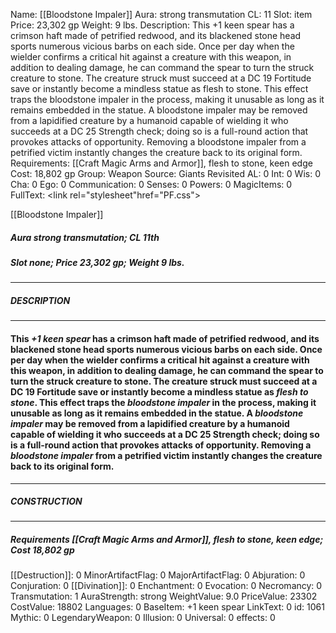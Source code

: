 Name: [[Bloodstone Impaler]]
Aura: strong transmutation
CL: 11
Slot: item
Price: 23,302 gp
Weight: 9 lbs.
Description: This +1 keen spear has a crimson haft made of petrified redwood, and its blackened stone head sports numerous vicious barbs on each side. Once per day when the wielder confirms a critical hit against a creature with this weapon, in addition to dealing damage, he can command the spear to turn the struck creature to stone. The creature struck must succeed at a DC 19 Fortitude save or instantly become a mindless statue as flesh to stone. This effect traps the bloodstone impaler in the process, making it unusable as long as it remains embedded in the statue. A bloodstone impaler may be removed from a lapidified creature by a humanoid capable of wielding it who succeeds at a DC 25 Strength check; doing so is a full-round action that provokes attacks of opportunity. Removing a bloodstone impaler from a petrified victim instantly changes the creature back to its original form.
Requirements: [[Craft Magic Arms and Armor]], flesh to stone, keen edge
Cost: 18,802 gp
Group: Weapon
Source: Giants Revisited
AL: 0
Int: 0
Wis: 0
Cha: 0
Ego: 0
Communication: 0
Senses: 0
Powers: 0
MagicItems: 0
FullText: <link rel="stylesheet"href="PF.css"><div class="heading"><p class="alignleft">[[Bloodstone Impaler]]</p><div style="clear: both;"></div></div><div><h5><b>Aura </b>strong transmutation; <b>CL </b>11th</h5><h5><b>Slot </b>none; <b>Price </b>23,302 gp; <b>Weight </b>9 lbs.</h5></div><hr/><div><h5><b>DESCRIPTION</b></h5></div><hr/><div><h4><p>This <i>+1 keen spear</i> has a crimson haft made of petrified redwood, and its blackened stone head sports numerous vicious barbs on each side. Once per day when the wielder confirms a critical hit against a creature with this weapon, in addition to dealing damage, he can command the spear to turn the struck creature to stone. The creature struck must succeed at a DC 19 Fortitude save or instantly become a mindless statue as <i>flesh to stone</i>. This effect traps the <i>bloodstone impaler</i> in the process, making it unusable as long as it remains embedded in the statue. A <i>bloodstone impaler</i> may be removed from a lapidified creature by a humanoid capable of wielding it who succeeds at a DC 25 Strength check; doing so is a full-round action that provokes attacks of opportunity. Removing a <i>bloodstone impaler</i> from a petrified victim instantly changes the creature back to its original form.</p></h4></div><hr/><div><h5><b>CONSTRUCTION</b></h5></div><hr/><div><h5><b>Requirements </b>[[Craft Magic Arms and Armor]], <i>flesh to stone</i>, <i>keen edge</i>; <b>Cost </b>18,802 gp</h5></div>
[[Destruction]]: 0
MinorArtifactFlag: 0
MajorArtifactFlag: 0
Abjuration: 0
Conjuration: 0
[[Divination]]: 0
Enchantment: 0
Evocation: 0
Necromancy: 0
Transmutation: 1
AuraStrength: strong
WeightValue: 9.0
PriceValue: 23302
CostValue: 18802
Languages: 0
BaseItem: +1 keen spear
LinkText: 0
id: 1061
Mythic: 0
LegendaryWeapon: 0
Illusion: 0
Universal: 0
effects: 0
